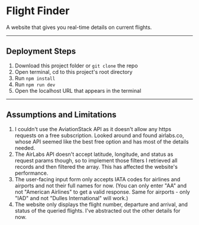 # Flight Finder 

A website that gives you real-time details on current flights.

---

## Deployment Steps

1. Download this project folder or `git clone` the repo
2. Open terminal, cd to this project's root directory
3. Run `npm install` 
4. Run `npm run dev`
5. Open the localhost URL that appears in the terminal

---

## Assumptions and Limitations

1. I couldn't use the AviationStack API as it doesn't allow any https requests on a free subscription. Looked around and found airlabs.co, whose API seemed like the best free option and has most of the details needed.
2. The AirLabs API doesn't accept latitude, longitude, and status as request params though, so to implement those filters I retrieved all records and then filtered the array. This has affected the website's performance.
3. The user-facing input form only accepts IATA codes for airlines and airports and not their full names for now. (You can only enter "AA" and not "American Airlines" to get a valid response. Same for airports - only "IAD" and not "Dulles International" will work.)
4. The website only displays the flight number, departure and arrival, and status of the queried flights. I've abstracted out the other details for now. 

